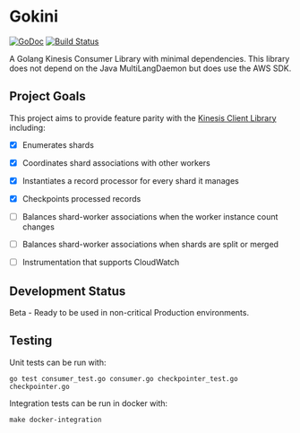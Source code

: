 # Gokini

[![GoDoc](https://godoc.org/github.com/golang/gddo?status.svg)](https://godoc.org/github.com/patrobinson/gokini)
[![Build
Status](https://travis-ci.org/golang/gddo.svg?branch=master)](https://travis-ci.org/patrobinson/gokini)

A Golang Kinesis Consumer Library with minimal dependencies. This library does not depend on the Java MultiLangDaemon but does use the AWS SDK.

## Project Goals

This project aims to provide feature parity with the [Kinesis Client Library](https://github.com/awslabs/amazon-kinesis-client) including:

- [x] Enumerates shards

- [x] Coordinates shard associations with other workers

- [x] Instantiates a record processor for every shard it manages

- [x] Checkpoints processed records

- [ ] Balances shard-worker associations when the worker instance count changes

- [ ] Balances shard-worker associations when shards are split or merged

- [ ] Instrumentation that supports CloudWatch

## Development Status

Beta - Ready to be used in non-critical Production environments.

## Testing

Unit tests can be run with:
```
go test consumer_test.go consumer.go checkpointer_test.go checkpointer.go
```

Integration tests can be run in docker with:
```
make docker-integration
```
